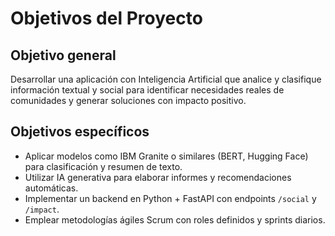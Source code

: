 # Objetivos del Proyecto

## Objetivo general
Desarrollar una aplicación con Inteligencia Artificial que analice y clasifique información textual y social para identificar necesidades reales de comunidades y generar soluciones con impacto positivo.

## Objetivos específicos
- Aplicar modelos como IBM Granite o similares (BERT, Hugging Face) para clasificación y resumen de texto.
- Utilizar IA generativa para elaborar informes y recomendaciones automáticas.
- Implementar un backend en Python + FastAPI con endpoints `/social` y `/impact`.
- Emplear metodologías ágiles Scrum con roles definidos y sprints diarios.
